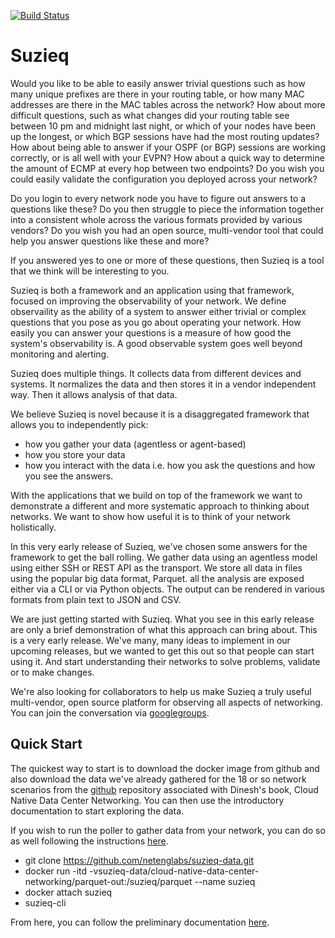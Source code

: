 [![Build Status](https://travis-ci.org/netenglabs/suzieq.svg?branch=master)](https://travis-ci.org/netenglabs/suzieq)

# Suzieq

Would you like to be able to easily answer trivial questions such as how many unique prefixes are there in your routing table, or how many MAC addresses are there in the MAC tables across the network? How about more difficult questions, such as what changes did your routing table see between 10 pm and midnight last night, or which of your nodes have been up the longest, or which BGP sessions have had the most routing updates? How about being able to answer if your OSPF (or BGP) sessions are working correctly, or is all well with your EVPN? How about a quick way to determine the amount of ECMP at every hop between two endpoints? Do you wish you could easily validate the configuration you deployed across your network? 

Do you login to every network node you have to figure out answers to a questions like these? Do you then struggle to piece the information together into a consistent whole across the various formats provided by various vendors? Do you wish you had an open source, multi-vendor tool that could help you answer questions like these and more?

If you answered yes to one or more of these questions, then Suzieq is a tool that we think will be interesting to you. 

Suzieq is both a framework and an application using that framework, focused on improving the observability of your network.  We define observaility as the ability of a system to answer either trivial or complex questions that you pose as you go about operating your network. How easily you can answer your questions is a measure of how good the system's observability is. A good observable system goes well beyond monitoring and alerting.

Suzieq does multiple things. It collects data from different devices and systems. It normalizes the data and then stores it in a vendor independent way. Then it allows analysis of that data. 

We believe Suzieq is novel because it is a disaggregated framework that allows you to independently pick:
* how you gather your data (agentless or agent-based)
* how you store your data
* how you interact with the data i.e. how you ask the questions and how you see the answers.

With the applications that we build on top of the framework we want to demonstrate a different and more systematic approach to thinking about networks. We want to show how useful it is to think of your network holistically.

In this very early release of Suzieq, we've chosen some answers for the framework to get the ball rolling. We gather data using an agentless model using either SSH or REST API as the transport. We store all data in files using the popular big data format, Parquet. all the analysis are exposed either via a CLI or via Python objects. The output can be rendered in various formats from plain text to JSON and CSV. 

We are just getting started with Suzieq. What you see in this early release are only a brief demonstration of what this approach can bring about. This is a very early release. We've many, many ideas to implement in our upcoming releases, but we wanted to get this out so that people can start using it. And start understanding their networks to solve problems, validate or to make changes.

We're also looking for collaborators to help us make Suzieq a truly useful multi-vendor, open source platform for observing all aspects of networking. You can join the conversation via [googlegroups](https://groups.google.com/d/forum/netenglabs-suzieq).


## Quick Start

The quickest way to start is to download the docker image from github and also download the data we've already gathered for the 18 or so network scenarios from the [github](https://github.com/netenglabs/suzieq-data) repository associated with Dinesh's book, Cloud Native Data Center Networking. You can then use the introductory documentation to start exploring the data.

If you wish to run the poller to gather data from your network, you can do so as well following the instructions [here](./poller.md).

- git clone https://github.com/netenglabs/suzieq-data.git
- docker run -itd -vsuzieq-data/cloud-native-data-center-networking/parquet-out:/suzieq/parquet --name suzieq 
- docker attach suzieq
- suzieq-cli

From here, you can follow the preliminary documentation [here](./prelim.md).

